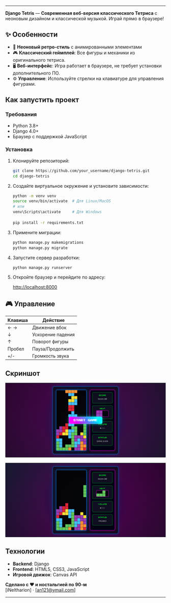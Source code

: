 

---

**Django Tetris** — **Современная веб-версия классического Тетриса** с неоновым дизайном и классической музыкой. Играй прямо в браузере!

## ✨ Особенности

- 🌌 **Неоновый ретро-стиль** с анимированными элементами
- 🎮 **Классический геймплей**: Все фигуры и механики из оригинального тетриса.
- 🖥️ **Веб-интерфейс**: Игра работает в браузере, не требует установки дополнительного ПО.
- ⚙️ **Управление**: Используйте стрелки на клавиатуре для управления фигурами.

## Как запустить проект

### Требования

- Python 3.8+
- Django 4.0+
- Браузер с поддержкой JavaScript

### Установка

1. Клонируйте репозиторий:

   ```bash
   git clone https://github.com/your_username/django-tetris.git
   cd django-tetris
   ```

2. Создайте виртуальное окружение и установите зависимости:

   ```bash
   python -m venv venv
   source venv/bin/activate  # Для Linux/MacOS
   # или
   venv\Scripts\activate     # Для Windows

   pip install -r requirements.txt
   ```

3. Примените миграции:

   ```bash
   python manage.py makemigrations
   python manage.py migrate
   ```

4. Запустите сервер разработки:

   ```bash
   python manage.py runserver
   ```

5. Откройте браузер и перейдите по адресу:

   [http://localhost:8000](http://localhost:8000)
   
   
## 🎮 Управление

| Клавиша       | Действие          |
|---------------|-------------------|
| ← →           | Движение вбок    |
| ↓             | Ускорение падения |
| ↑             | Поворот фигуры    |
| Пробел        | Пауза/Продолжить |
| +/-           | Громкость звука  |

## Скриншот

![Tetris Screenshot](images/tetris.png)

![Tetris Screenshot](images/tetris1.png)


## Технологии

- **Backend**: Django
- **Frontend**: HTML5, CSS3, JavaScript
- **Игровой движок**: Canvas API


**Сделано с ❤️ и ностальгией по 90-м**  
[iNeltharion] · [an121@ymail.com]

---
